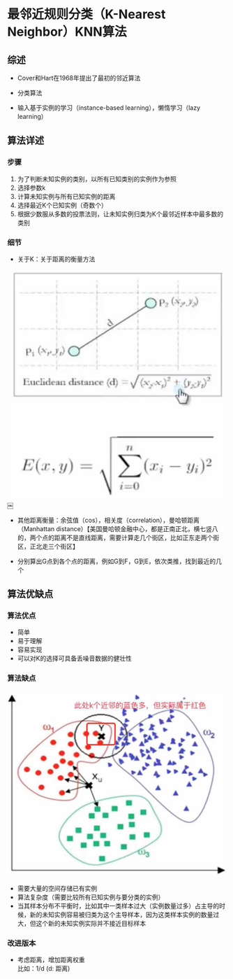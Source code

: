 # 最邻近规则分类（K-Nearest Neighbor）KNN算法

## 综述

- Cover和Hart在1968年提出了最初的邻近算法

- 分类算法

- 输入基于实例的学习（instance-based learning），懒惰学习（lazy learning）

## 算法详述
  
### 步骤
  
  1. 为了判断未知实例的类别，以所有已知类别的实例作为参照
  2. 选择参数k
  3. 计算未知实例与所有已知实例的距离
  4. 选择最近K个已知实例（奇数个）
  5. 根据少数服从多数的投票法则，让未知实例归类为K个最邻近样本中最多数的类别
  
### 细节
 - 关于K：关于距离的衡量方法
  
<img src = "img/距离算法.jpg">
￼

 - 其他距离衡量：余弦值（cos），相关度（correlation），曼哈顿距离（Manhattan distance）【美国曼哈顿金融中心，都是正南正北，横七竖八的，两个点的距离不是直线距离，需要计算走几个街区，比如正东走两个街区，正北走三个街区】


 - 分别算出G点到各个点的距离，例如G到F，G到E，依次类推，找到最近的几个


## 算法优缺点
### 算法优点

- 简单
- 易于理解
- 容易实现
- 可以对K的选择可具备丢噪音数据的健壮性

### 算法缺点

<img src = "img/误差.jpg">

- 需要大量的空间存储已有实例
- 算法复杂度（需要比较所有已知实例与要分类的实例）
- 当其样本分布不平衡时，比如其中一类样本过大（实例数量过多）占主导的时候，新的未知实例容易被归类为这个主导样本，因为这类样本实例的数量过大，但这个新的未知实例实际并不接近目标样本

### 改进版本
- 考虑距离，增加距离权重
  <br/>
  比如：1/d (d: 距离)


